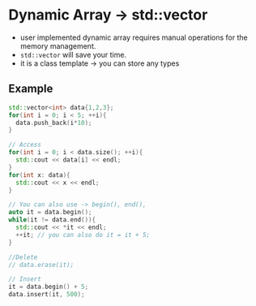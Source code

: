 # Dynamic Array -> std::vector
- user implemented dynamic array requires manual operations for the memory
  management.
- `std::vector` will save your time.
- it is a class template -> you can store any types


## Example
```cpp
std::vector<int> data{1,2,3};
for(int i = 0; i < 5; ++i){
  data.push_back(i*10);
}

// Access
for(int i = 0; i < data.size(); ++i){
  std::cout << data[i] << endl;
}
for(int x: data){
  std::cout << x << endl;
}

// You can also use -> begin(), end(),
auto it = data.begin();
while(it != data.end()){
  std::cout << *it << endl;
  ++it; // you can also do it = it + 5;
}

//Delete
// data.erase(it);

// Insert
it = data.begin() + 5;
data.insert(it, 500);


```